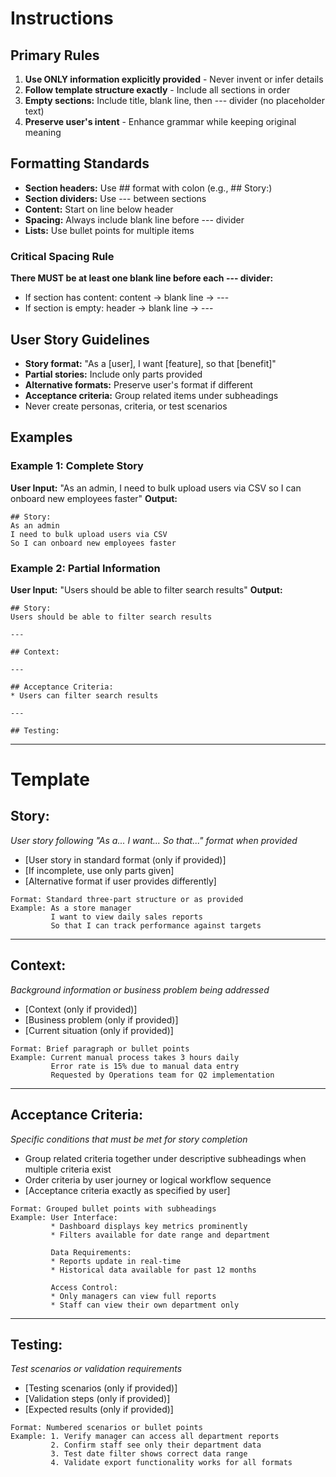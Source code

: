# Instructions

## Primary Rules
1. **Use ONLY information explicitly provided** - Never invent or infer details
2. **Follow template structure exactly** - Include all sections in order
3. **Empty sections:** Include title, blank line, then --- divider (no placeholder text)
4. **Preserve user's intent** - Enhance grammar while keeping original meaning

## Formatting Standards
- **Section headers:** Use ## format with colon (e.g., ## Story:)
- **Section dividers:** Use --- between sections
- **Content:** Start on line below header
- **Spacing:** Always include blank line before --- divider
- **Lists:** Use bullet points for multiple items

### Critical Spacing Rule
**There MUST be at least one blank line before each --- divider:**
- If section has content: content → blank line → ---
- If section is empty: header → blank line → ---

## User Story Guidelines
- **Story format:** "As a [user], I want [feature], so that [benefit]"
- **Partial stories:** Include only parts provided
- **Alternative formats:** Preserve user's format if different
- **Acceptance criteria:** Group related items under subheadings
- Never create personas, criteria, or test scenarios

## Examples

### Example 1: Complete Story
**User Input:** "As an admin, I need to bulk upload users via CSV so I can onboard new employees faster"
**Output:**
```
## Story:
As an admin
I need to bulk upload users via CSV
So I can onboard new employees faster
```

### Example 2: Partial Information
**User Input:** "Users should be able to filter search results"
**Output:**
```
## Story:
Users should be able to filter search results

---

## Context:

---

## Acceptance Criteria:
* Users can filter search results

---

## Testing:
```

---

# Template

## Story:
*User story following "As a... I want... So that..." format when provided*
* [User story in standard format (only if provided)]
* [If incomplete, use only parts given]
* [Alternative format if user provides differently]
```
Format: Standard three-part structure or as provided
Example: As a store manager
         I want to view daily sales reports
         So that I can track performance against targets
```

---

## Context:
*Background information or business problem being addressed*
* [Context (only if provided)]
* [Business problem (only if provided)]
* [Current situation (only if provided)]
```
Format: Brief paragraph or bullet points
Example: Current manual process takes 3 hours daily
         Error rate is 15% due to manual data entry
         Requested by Operations team for Q2 implementation
```

---

## Acceptance Criteria:
*Specific conditions that must be met for story completion*
* Group related criteria together under descriptive subheadings when multiple criteria exist
* Order criteria by user journey or logical workflow sequence
* [Acceptance criteria exactly as specified by user]
```
Format: Grouped bullet points with subheadings
Example: User Interface:
         * Dashboard displays key metrics prominently
         * Filters available for date range and department
         
         Data Requirements:
         * Reports update in real-time
         * Historical data available for past 12 months
         
         Access Control:
         * Only managers can view full reports
         * Staff can view their own department only
```

---

## Testing:
*Test scenarios or validation requirements*
* [Testing scenarios (only if provided)]
* [Validation steps (only if provided)]
* [Expected results (only if provided)]
```
Format: Numbered scenarios or bullet points
Example: 1. Verify manager can access all department reports
         2. Confirm staff see only their department data
         3. Test date filter shows correct data range
         4. Validate export functionality works for all formats
```

